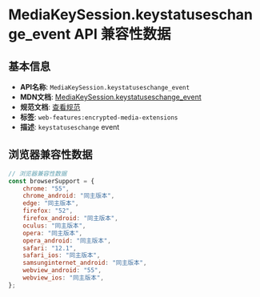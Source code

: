 # MediaKeySession.keystatuseschange_event API 兼容性数据

## 基本信息

- **API名称**: `MediaKeySession.keystatuseschange_event`
- **MDN文档**: [MediaKeySession.keystatuseschange_event](https://developer.mozilla.org/docs/Web/API/MediaKeySession/keystatuseschange_event)
- **规范文档**: [查看规范](https://w3c.github.io/encrypted-media/#dom-mediakeysession-onkeystatuseschange)
- **标签**: `web-features:encrypted-media-extensions`
- **描述**: `keystatuseschange` event

## 浏览器兼容性数据

```javascript
// 浏览器兼容性数据
const browserSupport = {
    chrome: "55",
    chrome_android: "同主版本",
    edge: "同主版本",
    firefox: "52",
    firefox_android: "同主版本",
    oculus: "同主版本",
    opera: "同主版本",
    opera_android: "同主版本",
    safari: "12.1",
    safari_ios: "同主版本",
    samsunginternet_android: "同主版本",
    webview_android: "55",
    webview_ios: "同主版本",
};

```

